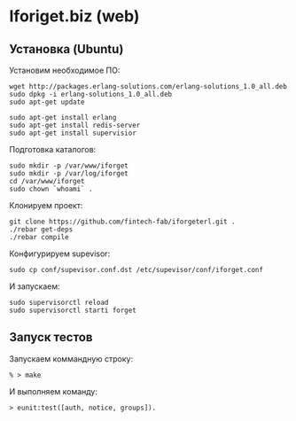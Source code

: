Iforiget.biz (web)
========================

**Установка (Ubuntu)**
------------------------

Установим необходимое ПО:

    wget http://packages.erlang-solutions.com/erlang-solutions_1.0_all.deb
    sudo dpkg -i erlang-solutions_1.0_all.deb
    sudo apt-get update

    sudo apt-get install erlang
    sudo apt-get install redis-server
    sudo apt-get install supervisior

Подготовка каталогов:

    sudo mkdir -p /var/www/iforget
    sudo mkdir -p /var/log/iforget
    cd /var/www/iforget
    sudo chown `whoami` .
  
Клонируем проект:

    git clone https://github.com/fintech-fab/iforgeterl.git .
    ./rebar get-deps
    ./rebar compile

Конфигурируем supevisor:

    sudo cp conf/supevisor.conf.dst /etc/supevisor/conf/iforget.conf
  
И запускаем:

    sudo supervisorctl reload
    sudo supervisorctl starti forget

**Запуск тестов**
------------------------
Запускаем коммандную строку:

	% > make

И выполняем команду:

	> eunit:test([auth, notice, groups]).


